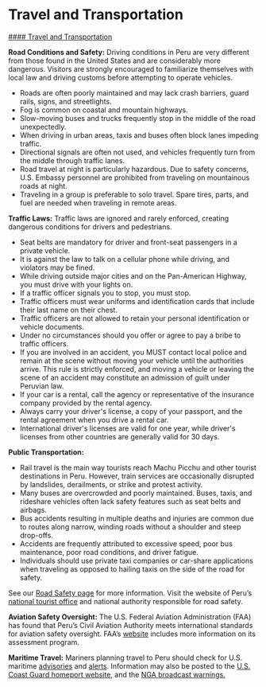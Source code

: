 # Travel and Transportation

[#### Travel and Transportation](javascript:void(0); "Travel and Transportation")

**Road Conditions and Safety:** Driving conditions in Peru are very different from those found in the United States and are considerably more dangerous. Visitors are strongly encouraged to familiarize themselves with local law and driving customs before attempting to operate vehicles.

* Roads are often poorly maintained and may lack crash barriers, guard rails, signs, and streetlights.
* Fog is common on coastal and mountain highways.
* Slow-moving buses and trucks frequently stop in the middle of the road unexpectedly.
* When driving in urban areas, taxis and buses often block lanes impeding traffic.
* Directional signals are often not used, and vehicles frequently turn from the middle through traffic lanes.
* Road travel at night is particularly hazardous. Due to safety concerns, U.S. Embassy personnel are prohibited from traveling on mountainous roads at night.
* Traveling in a group is preferable to solo travel. Spare tires, parts, and fuel are needed when traveling in remote areas.

**Traffic Laws:** Traffic laws are ignored and rarely enforced, creating dangerous conditions for drivers and pedestrians.

* Seat belts are mandatory for driver and front-seat passengers in a private vehicle.
* It is against the law to talk on a cellular phone while driving, and violators may be fined.
* While driving outside major cities and on the Pan-American Highway, you must drive with your lights on.
* If a traffic officer signals you to stop, you must stop.
* Traffic officers must wear uniforms and identification cards that include their last name on their chest.
* Traffic officers are not allowed to retain your personal identification or vehicle documents.
* Under no circumstances should you offer or agree to pay a bribe to traffic officers.
* If you are involved in an accident, you MUST contact local police and remain at the scene without moving your vehicle until the authorities arrive. This rule is strictly enforced, and moving a vehicle or leaving the scene of an accident may constitute an admission of guilt under Peruvian law.
* If your car is a rental, call the agency or representative of the insurance company provided by the rental agency.
* Always carry your driver's license, a copy of your passport, and the rental agreement when you drive a rental car.
* International driver's licenses are valid for one year, while driver's licenses from other countries are generally valid for 30 days.

**Public Transportation:**

* Rail travel is the main way tourists reach Machu Picchu and other tourist destinations in Peru. However, train services are occasionally disrupted by landslides, derailments, or strike and protest activity.
* Many buses are overcrowded and poorly maintained. Buses, taxis, and rideshare vehicles often lack safety features such as seat belts and airbags.
* Bus accidents resulting in multiple deaths and injuries are common due to routes along narrow, winding roads without a shoulder and steep drop-offs.
* Accidents are frequently attributed to excessive speed, poor bus maintenance, poor road conditions, and driver fatigue.
* Individuals should use private taxi companies or car-share applications when traveling as opposed to hailing taxis on the side of the road for safety.

See our [Road Safety page](https://travel.state.gov/content/travel/en/international-travel/before-you-go/driving-and-road-safety.html) for more information. Visit the website of Peru’s [national tourist office](https://www.gob.pe/mincetur) and national authority responsible for road safety.

**Aviation Safety Oversight:** The U.S. Federal Aviation Administration (FAA) has found that Peru’s Civil Aviation Authority meets international standards for aviation safety oversight. FAA’s [website](https://www.faa.gov/about/initiatives/iasa) includes more information on its assessment program.

**Maritime Travel:** Mariners planning travel to Peru should check for U.S. maritime [advisories](https://www.maritime.dot.gov/msci-advisories) and [alerts](https://www.maritime.dot.gov/msci-alerts). Information may also be posted to the [U.S. Coast Guard homeport website](https://homeport.uscg.mil/), and the [NGA broadcast warnings.](https://msi.nga.mil/NavWarnings)